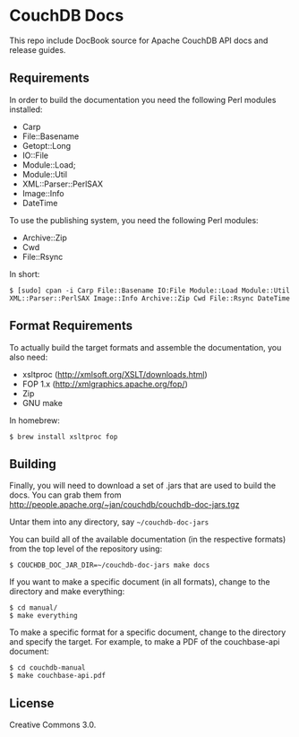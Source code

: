 # CouchDB Docs

This repo include DocBook source for Apache CouchDB API docs and release
guides.

## Requirements

In order to build the documentation you need the following Perl
modules installed:

 - Carp
 - File::Basename
 - Getopt::Long
 - IO::File
 - Module::Load;
 - Module::Util
 - XML::Parser::PerlSAX
 - Image::Info
 - DateTime

To use the publishing system, you need the following Perl modules:

 - Archive::Zip
 - Cwd
 - File::Rsync

In short:

    $ [sudo] cpan -i Carp File::Basename IO:File Module::Load Module::Util XML::Parser::PerlSAX Image::Info Archive::Zip Cwd File::Rsync DateTime

## Format Requirements

To actually build the target formats and assemble the documentation,
you also need:

 - xsltproc (http://xmlsoft.org/XSLT/downloads.html)
 - FOP 1.x (http://xmlgraphics.apache.org/fop/)
 - Zip
 - GNU make

In homebrew:

    $ brew install xsltproc fop

## Building

Finally, you will need to download a set of .jars that are used to build the docs. You can grab them from http://people.apache.org/~jan/couchdb/couchdb-doc-jars.tgz

Untar them into any directory, say `~/couchdb-doc-jars`

You can build all of the available documentation (in the respective
formats) from the top level of the repository using:

    $ COUCHDB_DOC_JAR_DIR=~/couchdb-doc-jars make docs

If you want to make a specific document (in all formats), change to
the directory and make everything:

    $ cd manual/
    $ make everything

To make a specific format for a specific document, change to the
directory and specify the target. For example, to make a PDF of the
couchbase-api document:

    $ cd couchdb-manual
    $ make couchbase-api.pdf


## License

Creative Commons 3.0.

